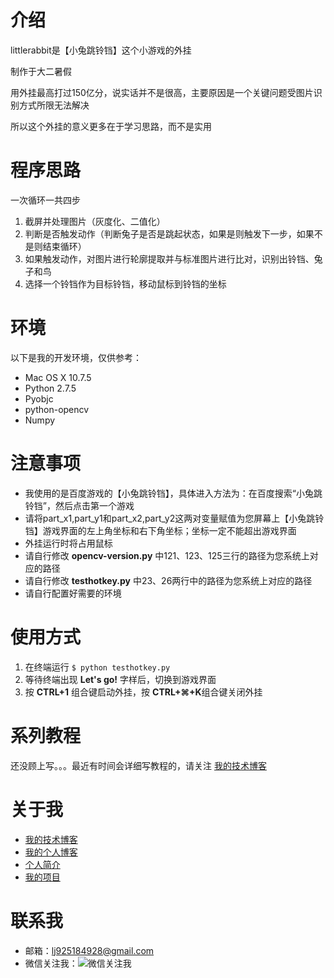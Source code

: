介绍
============
littlerabbit是【小兔跳铃铛】这个小游戏的外挂

制作于大二暑假

用外挂最高打过150亿分，说实话并不是很高，主要原因是一个关键问题受图片识别方式所限无法解决

所以这个外挂的意义更多在于学习思路，而不是实用


程序思路
============
一次循环一共四步

1. 截屏并处理图片（灰度化、二值化）
2. 判断是否触发动作（判断兔子是否是跳起状态，如果是则触发下一步，如果不是则结束循环）
3. 如果触发动作，对图片进行轮廓提取并与标准图片进行比对，识别出铃铛、兔子和鸟
4. 选择一个铃铛作为目标铃铛，移动鼠标到铃铛的坐标

环境
============
以下是我的开发环境，仅供参考：
* Mac OS X 10.7.5
* Python 2.7.5
* Pyobjc
* python-opencv
* Numpy

注意事项
============
* 我使用的是百度游戏的【小兔跳铃铛】，具体进入方法为：在百度搜索“小兔跳铃铛”，然后点击第一个游戏
* 请将part_x1,part_y1和part_x2,part_y2这两对变量赋值为您屏幕上【小兔跳铃铛】游戏界面的左上角坐标和右下角坐标；坐标一定不能超出游戏界面
* 外挂运行时将占用鼠标
* 请自行修改 **opencv-version.py** 中121、123、125三行的路径为您系统上对应的路径
* 请自行修改 **testhotkey.py** 中23、26两行中的路径为您系统上对应的路径
* 请自行配置好需要的环境

使用方式
============
1. 在终端运行 `$ python testhotkey.py`
2. 等待终端出现 **Let's go!** 字样后，切换到游戏界面
3. 按 **CTRL+1** 组合键启动外挂，按 **CTRL+⌘+K**组合键关闭外挂

系列教程
============
还没顾上写。。。最近有时间会详细写教程的，请关注 [我的技术博客](http://www.cnblogs.com/numbbbbb/)

关于我
============
* [我的技术博客](http://www.cnblogs.com/numbbbbb/)
* [我的个人博客](http://for-never.name)
* [个人简介](http://for-never.name/?page_id=2)
* [我的项目](http://for-never.name/?page_id=11)

联系我
============
* 邮箱：lj925184928@gmail.com
* 微信关注我：![微信关注我](http://images.cnblogs.com/cnblogs_com/numbbbbb/512440/o_qrcode_for_gh_c5b8e57da986_430.jpg)
